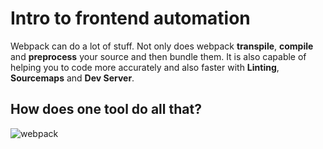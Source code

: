 # Intro to frontend automation

Webpack can do a lot of stuff.
Not only does webpack **transpile**, **compile** and **preprocess** your source and then bundle them. It is also capable of helping you to code more accurately and also faster with **Linting**, **Sourcemaps** and **Dev Server**.

## How does one tool do all that?

![webpack](https://webpack.github.io/assets/what-is-webpack.png)
